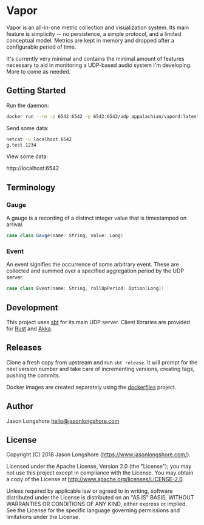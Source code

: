 # Vapor

Vapor is an all-in-one metric collection and visualization system. Its main feature is simplicity -- no persistence, a simple protocol, and a limited conceptual model. Metrics are kept in memory and dropped after a configurable period of time.

It's currently very minimal and contains the minimal amount of features necessary to aid in monitoring a UDP-based audio system I'm developing. More to come as needed.

## Getting Started

Run the daemon:

```bash
docker run --rm -p 6542:6542 -p 6542:6542/udp appalachian/vapord:latest
```

Send some data:

```bash
netcat -u localhost 6542
g.test.1234
```

View some data:

http://localhost:6542

## Terminology

### Gauge

A gauge is a recording of a distinct integer value that is timestamped on arrival.

```scala
case class Gauge(name: String, value: Long)
```

### Event

An event signifies the occurrence of some arbitrary event. These are collected and summed over a specified aggregation period by the UDP server.

```scala
case class Event(name: String, rollUpPeriod: Option[Long])
```

## Development

This project uses [sbt](https://www.scala-sbt.org/) for its main UDP server. Client libraries are provided for [Rust](https://www.rust-lang.org/en-US/) and [Akka](https://akka.io/).

## Releases

Clone a fresh copy from upstream and run `sbt release`. It will prompt for the next version number and take care of incrementing versions, creating tags, pushing the commits.

Docker images are created separately using the [dockerfiles](https://github.com/longshorej/dockerfiles) project.

## Author

Jason Longshore <hello@jasonlongshore.com>

## License

Copyright (C) 2018 Jason Longshore (https://www.jasonlongshore.com/).

Licensed under the Apache License, Version 2.0 (the "License"); you may not use this project except in compliance with the License. You may obtain a copy of the License at http://www.apache.org/licenses/LICENSE-2.0.

Unless required by applicable law or agreed to in writing, software distributed under the License is distributed on an "AS IS" BASIS, WITHOUT WARRANTIES OR CONDITIONS OF ANY KIND, either express or implied. See the License for the specific language governing permissions and limitations under the License.

